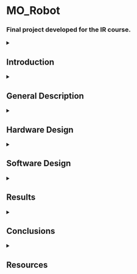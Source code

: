 # MO_Robot
### Final project developed for the IR course.

<details>
  <summary><h2>Introduction</h2></summary>

## Ideea and Motivation:
The MO Robotics Project is inspired by the character MO from the animated series "Robotzi" by Creative Monkeys. MO is a quirky, humorous robot who works alongside his friend F.O.C.A in an experimental laboratory. In the series, MO is the more laid-back and scatterbrained of the duo, often causing trouble that F.O.C.A is left to fix. My project aims to bring MO to life by building a functional robot that captures his playful personality and clumsy charm.

This project is particularly meaningful to me as it allows me to combine my passion for robotics with nostalgic memories of a series I enjoyed watching during my childhood. By recreating MO, I hope to celebrate the creativity and humor of "Robotzi" while showcasing the potential of robotics to bring beloved characters to life.

## Functionality:
The MO Robot is designed as a faithful representation of the beloved character from the animated series Robotzi.

### The robot will feature:

- A single leg for mobility or stability.
- Two functional arms.
- LED matrix eyes capable of displaying animations.
- A mouth that can open and close.

### MO will have the ability to:

- Speak iconic lines from the series, capturing the character's humor and personality.
- Display eye animations using the LED matrix.
- Be controlled via a controller or remote, allowing for interactive operation.

### Additionally, MO will be programmed to interact with another robot, F.O.C.A.:

- Dialogue Mode: MO will engage in conversations with F.O.C.A.

</details>

<details>
  <summary><h2>General Description</h2></summary>
  
  - Description:
  - Block Scheme:
  ![Screenshot 2024-12-17 211839](https://github.com/user-attachments/assets/44acc22f-ad5b-4283-95f1-bf062ffcd20f)

</details>

<details>
  <summary><h2>Hardware Design</h2></summary>
  
  ## List of components:

  - 1X ESP32 WROOM
  - 1X LED Matrix
  - 4X Micro Servomotor
  - 1X Miniature Amplifier Module PAM8403
  - 1X Speaker
  - DC-DC Step Down Mini-360 Module
  - 2X LI-ION Well 18650 Battery (3.7V, 2200 mAh)
  - PCB Boards
  
  ## General Description:
  The ESP32-WROOM-32D serves as the main control unit for my project due to its compact design and built-in Bluetooth connectivity, enabling wireless control of the robot via a virtual remote and communication with other ESP32-based robots. The MAX7219 LED Matrix is used to display animations, specifically for creating expressive eye movements like blinking, giving the robot, MO, a dynamic personality. Four SG90 Micro Servo Motors control the robot's movements: two for the arms (moving forward and backward) and two for simulating mouth movements when the robot speaks. A PAM8403 Miniature Amplifier Module amplifies the sound output to a connected speaker, which plays the robot’s speech. Power is provided by two 18650 Li-ion Batteries (3.7V, 2200mAh), regulated via a DC-DC Step Down Module to ensure safe and stable voltage for all components. All components are carefully wired to specific GPIO pins on the ESP32 to ensure functionality, with a common ground setup and proper voltage regulation for stable operation.
  
  ---
  For a detailed description of every component used in this project please check [HERE](https://github.com/StefanAna-Maria/MO_Robot/blob/main/Hardware/README.md)
  
  ## Block Diagram:
  ![Screenshot 2024-12-17 211839](https://github.com/user-attachments/assets/c9596389-4a8e-40e2-843a-411d9e57200c)

  ## Electrical Diagram:
 ![Screenshot 2024-12-17 205839](https://github.com/user-attachments/assets/b9d76cd3-2725-41ec-b41a-44b96dac35ec)

  ## Complete Circuit:
  TBD (I encountered issues regarding the delivery of some components)
  
  ## Images and Videos of the physical components:
  ### Arm prototype video:
  
  ### Test image and video for the LED Matrix:
  
  TBD
</details>

<details>
  <summary><h2>Software Design</h2></summary>
  TBD
</details>

<details>
  <summary><h2>Results</h2></summary>
  TBD
</details>

<details>
  <summary><h2>Conclusions</h2></summary>
  TBD
</details>

<details>
  <summary><h2>Resources</h2></summary>
  TBD
</details>
